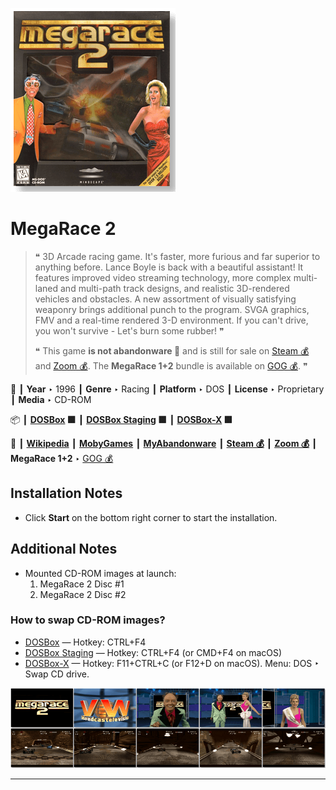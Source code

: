 ![](Thumbnail.png "application-thumbnail")

# MegaRace 2

> ❝ 3D Arcade racing game. It's faster, more furious and far superior to anything before. Lance Boyle is back with a beautiful assistant! It features improved video streaming technology, more complex multi-laned and multi-path track designs, and realistic 3D-rendered vehicles and obstacles. A new assortment of visually satisfying weaponry brings additional punch to the program. SVGA graphics, FMV and a real-time rendered 3-D environment. If you can't drive, you won't survive - Let's burn some rubber! ❞
>
> ❝ This game **is not abandonware 🚫** and is still for sale on [Steam 💰](https://store.steampowered.com/app/733760/MegaRace_2/) and [Zoom 💰](https://www.zoom-platform.com/product/megarace-2). The **MegaRace 1+2** bundle is available on [GOG 💰](https://gog.com/en/game/megarace_1_2). ❞
>

📌 ┃ **Year** ‣ 1996 ┃ **Genre** ‣ Racing ┃ **Platform** ‣ DOS ┃ **License** ‣ Proprietary ┃ **Media** ‣ CD-ROM 

📦 ┃ **[DOSBox](https://www.dosbox.com/) 🟩** ┃ **[DOSBox Staging](https://dosbox-staging.github.io/) 🟩** ┃ **[DOSBox-X](https://dosbox-x.com/) 🟩** 

📎 ┃ **[Wikipedia](https://en.wikipedia.org/wiki/MegaRace_2)** ┃ **[MobyGames](https://www.mobygames.com/game/1049/megarace-2/)** ┃ **[MyAbandonware](https://www.myabandonware.com/game/megarace-2-d0e)** ┃ **[Steam 💰](https://store.steampowered.com/app/733760/MegaRace_2/)** ┃ **[Zoom 💰](https://www.zoom-platform.com/product/megarace-2)** ┃ **MegaRace 1+2** ‣ [GOG 💰](https://www.gog.com/en/game/megarace_1_2) 

## Installation Notes
- Click **Start** on the bottom right corner to start the installation.

## Additional Notes
- Mounted CD-ROM images at launch:
  1. MegaRace 2 Disc #1
  2. MegaRace 2 Disc #2

### How to swap CD-ROM images?
- [DOSBox](https://www.dosbox.com/wiki/DOSBox_FAQ#Swapping_CD_images) — Hotkey: CTRL+F4
- [DOSBox Staging](https://github.com/dosbox-staging/dosbox-staging/blob/main/README) — Hotkey: CTRL+F4 (or CMD+F4 on macOS)
- [DOSBox-X](https://dosbox-x.com/wiki/Guide%3AManaging-image-files-in-DOSBox%E2%80%90X#_mounting_multiple_cd_or_dvd_images) — Hotkey: F11+CTRL+C (or F12+D on macOS). Menu: DOS ‣ Swap CD drive.

![](Montage.png "MegaRace 2")

---

